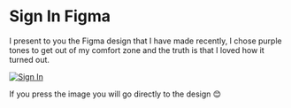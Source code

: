 # Sign In Figma
I present to you the Figma design that I have made recently, I chose purple tones to get out of my comfort zone and the truth is that I loved how it turned out.



<a href="https://www.figma.com/file/xpAwcjb0y8tAo64yG2okib/Untitled?type=design&node-id=0%3A1&mode=design&t=zUfrxKbsnnFxtm3e-1">![Sign In](https://github.com/kayyra/Sign-In-Figma/assets/127655123/4b98adf3-f18b-4618-9d7a-c986b41fc6c9)</a>


If you press the image you will go directly to the design 😊

